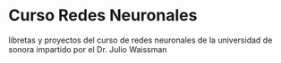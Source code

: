 # Curso Redes Neuronales
libretas y proyectos del curso de redes neuronales de la universidad de sonora impartido por el Dr. Julio Waissman
